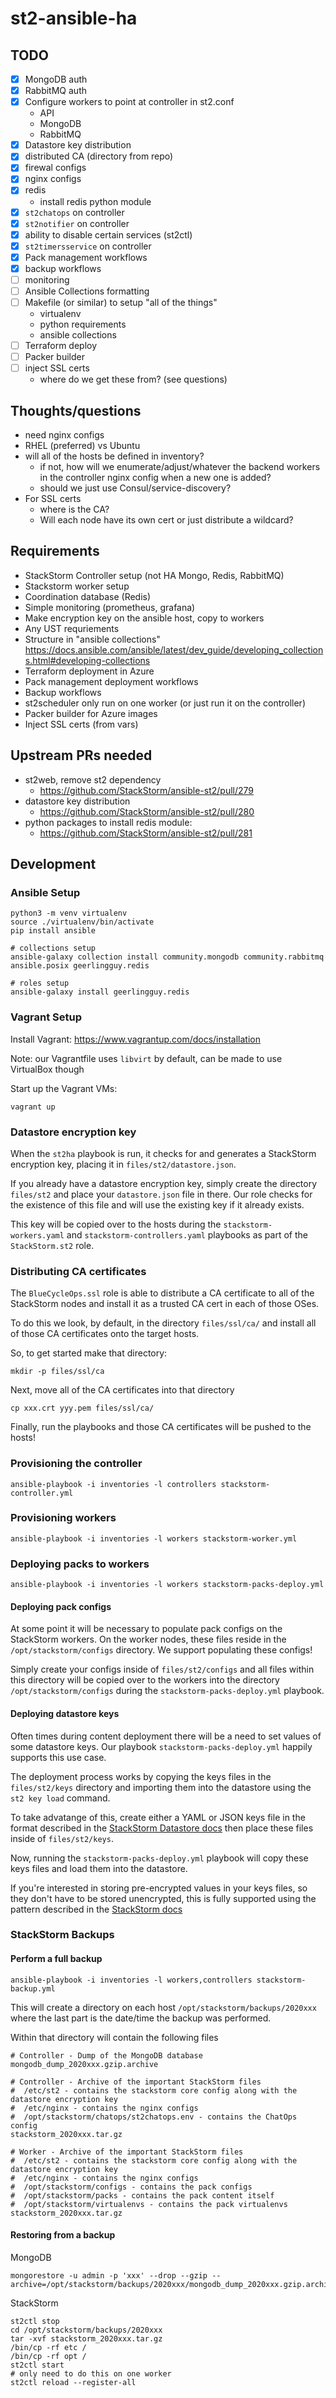 # st2-ansible-ha

## TODO

- [x] MongoDB auth
- [x] RabbitMQ auth
- [x] Configure workers to point at controller in st2.conf
  - API
  - MongoDB
  - RabbitMQ
- [x] Datastore key distribution
- [x] distributed CA (directory from repo)
- [x] firewal configs
- [x] nginx configs
- [x] redis
  - install redis python module
- [x] `st2chatops` on controller
- [x] `st2notifier` on controller
- [x] ability to disable certain services (st2ctl)
- [x] `st2timersservice` on controller
- [x] Pack management workflows
- [x] backup workflows
- [ ] monitoring
- [ ] Ansible Collections formatting
- [ ] Makefile (or similar) to setup "all of the things"
  - virtualenv
  - python requirements
  - ansible collections
- [ ] Terraform deploy
- [ ] Packer builder
- [ ] inject SSL certs
  - where do we get these from? (see questions)

## Thoughts/questions

- need nginx configs
- RHEL (preferred) vs Ubuntu
- will all of the hosts be defined in inventory?
  - if not, how will we enumerate/adjust/whatever the backend workers in the controller nginx config when a new one is added?
  - should we just use Consul/service-discovery?
- For SSL certs
  - where is the CA?
  - Will each node have its own cert or just distribute a wildcard?

## Requirements

- StackStorm Controller setup (not HA Mongo, Redis, RabbitMQ)
- Stackstorm worker setup
- Coordination database (Redis)
- Simple monitoring (prometheus, grafana)
- Make encryption key on the ansible host, copy to workers
- Any UST requriements
- Structure in "ansible collections" https://docs.ansible.com/ansible/latest/dev_guide/developing_collections.html#developing-collections
- Terraform deployment in Azure
- Pack management deployment workflows
- Backup workflows
- st2scheduler only run on one worker (or just run it on the controller)
- Packer builder for Azure images
- Inject SSL certs (from vars)

## Upstream PRs needed

- st2web, remove st2 dependency
  - https://github.com/StackStorm/ansible-st2/pull/279
- datastore key distribution
  - https://github.com/StackStorm/ansible-st2/pull/280
- python packages to install redis module:
  - https://github.com/StackStorm/ansible-st2/pull/281


## Development

### Ansible Setup

```shell
python3 -m venv virtualenv
source ./virtualenv/bin/activate
pip install ansible
```

```shell
# collections setup
ansible-galaxy collection install community.mongodb community.rabbitmq ansible.posix geerlingguy.redis

# roles setup
ansible-galaxy install geerlingguy.redis

```

### Vagrant Setup

Install Vagrant: https://www.vagrantup.com/docs/installation

Note: our Vagrantfile uses `libvirt` by default, can be made to use VirtualBox though

Start up the Vagrant VMs:
```shell
vagrant up
```

### Datastore encryption key

When the `st2ha` playbook is run, it checks for and generates a StackStorm encryption
key, placing it in `files/st2/datastore.json`.

If you already have a datastore encryption key, simply create the directory `files/st2`
and place your `datastore.json` file in there. Our role checks for the existence of this
file and will use the existing key if it already exists.

This key will be copied over to the hosts during the `stackstorm-workers.yaml` 
and `stackstorm-controllers.yaml` playbooks as part of the `StackStorm.st2` role.

### Distributing CA certificates

The `BlueCycleOps.ssl` role is able to distribute a CA certificate to all of the
StackStorm nodes and install it as a trusted CA cert in each of those OSes.

To do this we look, by default, in the directory `files/ssl/ca/` and install all of
those CA certificates onto the target hosts.

So, to get started make that directory:
```shell
mkdir -p files/ssl/ca
```

Next, move all of the CA certificates into that directory
```
cp xxx.crt yyy.pem files/ssl/ca/
```

Finally, run the playbooks and those CA certificates will be pushed to the hosts!

### Provisioning the controller

```shell
ansible-playbook -i inventories -l controllers stackstorm-controller.yml
```

### Provisioning workers

```shell
ansible-playbook -i inventories -l workers stackstorm-worker.yml
```

### Deploying packs to workers

```shell
ansible-playbook -i inventories -l workers stackstorm-packs-deploy.yml
```

#### Deploying pack configs

At some point it will be necessary to populate pack configs on the StackStorm workers.
On the worker nodes, these files reside in the `/opt/stackstorm/configs` directory.
We support populating these configs!

Simply create your configs inside of `files/st2/configs` and all files within this directory
will be copied over to the workers into the directory `/opt/stackstorm/configs` during
the `stackstorm-packs-deploy.yml` playbook.

#### Deploying datastore keys

Often times during content deployment there will be a need to set values of some
datastore keys. Our playbook `stackstorm-packs-deploy.yml` happily supports this use case.

The deployment process works by copying the keys files in the `files/st2/keys` directory
and importing them into the datastore using the `st2 key load` command.

To take advatange of this, create either a YAML or JSON keys file in the format
described in the [StackStorm Datastore docs](https://docs.stackstorm.com/datastore.html#loading-key-value-pairs-from-a-file)
then place these files inside of `files/st2/keys`.

Now, running the `stackstorm-packs-deploy.yml` playbook will copy these keys files and
load them into the datastore.

If you're interested in storing pre-encrypted values in your keys files, so they don't
have to be stored unencrypted, this is fully supported using the pattern described
in the [StackStorm docs](https://docs.stackstorm.com/datastore.html#storing-pre-encrypted-secrets)

### StackStorm Backups

#### Perform a full backup

```shell
ansible-playbook -i inventories -l workers,controllers stackstorm-backup.yml
```

This will create a directory on each host `/opt/stackstorm/backups/2020xxx` where the last
part is the date/time the backup was performed.

Within that directory will contain the following files
```
# Controller - Dump of the MongoDB database 
mongodb_dump_2020xxx.gzip.archive

# Controller - Archive of the important StackStorm files
#  /etc/st2 - contains the stackstorm core config along with the datastore encryption key
#  /etc/nginx - contains the nginx configs
#  /opt/stackstorm/chatops/st2chatops.env - contains the ChatOps config
stackstorm_2020xxx.tar.gz

# Worker - Archive of the important StackStorm files
#  /etc/st2 - contains the stackstorm core config along with the datastore encryption key
#  /etc/nginx - contains the nginx configs
#  /opt/stackstorm/configs - contains the pack configs
#  /opt/stackstorm/packs - contains the pack content itself
#  /opt/stackstorm/virtualenvs - contains the pack virtualenvs
stackstorm_2020xxx.tar.gz
```


#### Restoring from a backup

MongoDB
```shell
mongorestore -u admin -p 'xxx' --drop --gzip --archive=/opt/stackstorm/backups/2020xxx/mongodb_dump_2020xxx.gzip.archive
```

StackStorm
```shell
st2ctl stop
cd /opt/stackstorm/backups/2020xxx
tar -xvf stackstorm_2020xxx.tar.gz
/bin/cp -rf etc /
/bin/cp -rf opt /
st2ctl start
# only need to do this on one worker
st2ctl reload --register-all
```
